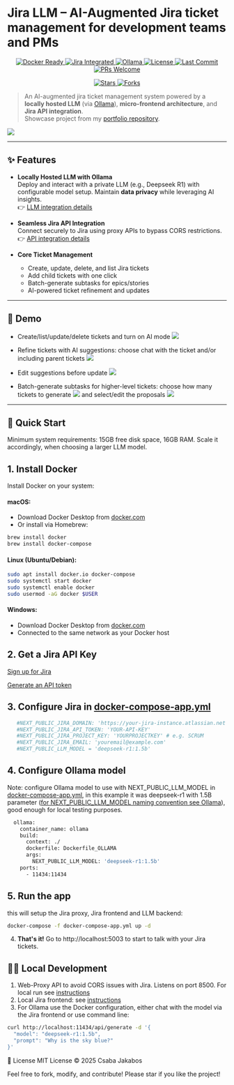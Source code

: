 # Jira LLM – AI-Augmented Jira ticket management for development teams and PMs
<p align="center">
  <a href="https://www.docker.com/">
    <img src="https://img.shields.io/badge/Docker-ready-blue?logo=docker" alt="Docker Ready">
  </a>
  <a href="https://www.atlassian.com/software/jira">
    <img src="https://img.shields.io/badge/Jira-integrated-0052CC?logo=jira" alt="Jira Integrated">
  </a>
  <a href="https://ollama.com/">
    <img src="https://img.shields.io/badge/LLM-Ollama-green?logo=opensourceinitiative" alt="Ollama">
  </a>
  <a href="https://github.com/cjakabos/jira-llm/blob/main/LICENSE">
    <img src="https://img.shields.io/github/license/cjakabos/jira-llm" alt="License">
  </a>
  <a href="https://github.com/cjakabos/jira-llm/commits/main">
    <img src="https://img.shields.io/github/last-commit/cjakabos/jira-llm" alt="Last Commit">
  </a>
  <a href="https://github.com/cjakabos/jira-llm/pulls">
    <img src="https://img.shields.io/badge/PRs-welcome-brightgreen.svg" alt="PRs Welcome">
  </a>
</p>

<p align="center">
  <a href="https://github.com/cjakabos/jira-llm/stargazers">
    <img src="https://img.shields.io/github/stars/cjakabos/jira-llm?style=social" alt="Stars">
  </a>
  <a href="https://github.com/cjakabos/jira-llm/network/members">
    <img src="https://img.shields.io/github/forks/cjakabos/jira-llm?style=social" alt="Forks">
  </a>
</p>

> An AI-augmented jira ticket management system powered by a **locally hosted LLM** (via [Ollama](https://ollama.com/)), **micro-frontend architecture**, and **Jira API integration**.  
> Showcase project from my [portfolio repository](https://github.com/cjakabos/portfolio-web).

![](examples/2.png)



---

## ✨ Features

- **Locally Hosted LLM with Ollama**  
  Deploy and interact with a private LLM (e.g., Deepseek R1) with configurable model setup. Maintain **data privacy** while leveraging AI insights.  
  👉 [LLM integration details](#4-configure-ollama-model)

- **Seamless Jira API Integration**  
  Connect securely to Jira using proxy APIs to bypass CORS restrictions.  
  👉 [API integration details](#3-configure-jira-in-docker-compose-appymldocker-compose-appyml)

- **Core Ticket Management**
    - Create, update, delete, and list Jira tickets
    - Add child tickets with one click
    - Batch-generate subtasks for epics/stories
    - AI-powered ticket refinement and updates

---

## 🎥 Demo

- Create/list/update/delete tickets and turn on AI mode
  ![](examples/0.png)

- Refine tickets with AI suggestions: choose chat with the ticket and/or including parent tickets
  ![](examples/5.png)  
- Edit suggestions before update
  ![](examples/6.png)

- Batch-generate subtasks for higher-level tickets: choose how many tickets to generate
  ![](examples/1.png) 
  and select/edit the proposals
  ![](examples/2.png)

---

## 🚀 Quick Start

Minimum system requirements: 15GB free disk space, 16GB RAM. Scale it accordingly, when choosing a larger LLM model.

## 1. **Install Docker**
Install Docker on your system:
#### macOS:
- Download Docker Desktop from [docker.com](https://www.docker.com/products/docker-desktop)
- Or install via Homebrew:
```bash
brew install docker
brew install docker-compose
```
#### Linux (Ubuntu/Debian):
```bash
sudo apt install docker.io docker-compose
sudo systemctl start docker
sudo systemctl enable docker
sudo usermod -aG docker $USER
```
#### Windows:
- Download Docker Desktop from [docker.com](https://www.docker.com/products/docker-desktop)
- Connected to the same network as your Docker host

## 2. **Get a Jira API Key**
  [Sign up for Jira](https://www.atlassian.com/software/jira/free)

  [Generate an API token](https://support.atlassian.com/atlassian-account/docs/manage-api-tokens-for-your-atlassian-account/)

## 3. **Configure Jira in [docker-compose-app.yml](./docker-compose-app.yml)**

```yaml
   #NEXT_PUBLIC_JIRA_DOMAIN: 'https://your-jira-instance.atlassian.net'
   #NEXT_PUBLIC_JIRA_API_TOKEN: 'YOUR-API-KEY'
   #NEXT_PUBLIC_JIRA_PROJECT_KEY: 'YOURPROJECTKEY' # e.g. SCRUM
   #NEXT_PUBLIC_JIRA_EMAIL: 'youremail@example.com'
   #NEXT_PUBLIC_LLM_MODEL = 'deepseek-r1:1.5b'

```

## 4. **Configure Ollama model**

Note: configure Ollama model to use with NEXT_PUBLIC_LLM_MODEL in [docker-compose-app.yml](./docker-compose-app.yml), in this example it was deepseek-r1 with 1.5B parameter ([for NEXT_PUBLIC_LLM_MODEL naming convention see Ollama](https://ollama.com/library/deepseek-r1:1.5b)), good enough for local testing purposes.
```dockerfile
  ollama:
    container_name: ollama
    build:
      context: ./
      dockerfile: Dockerfile_OLLAMA
      args:
        NEXT_PUBLIC_LLM_MODEL: 'deepseek-r1:1.5b'
    ports:
      - 11434:11434
```
## 5. **Run the app**

this will setup the Jira proxy, Jira frontend and LLM backend:
```bash
docker-compose -f docker-compose-app.yml up -d
```

4. **That's it!** Go to http://localhost:5003 to start to talk with your Jira tickets.

## 👨‍💻 Local Development
1. Web-Proxy API to avoid CORS issues with Jira. Listens on port 8500. For local run see [instructions](./backend/web-proxy/README.md)
2. Local Jira frontend: see [instructions](./frontend/jira/README.md)
3. For Ollama use the Docker configuration, either chat with the model via the Jira frontend or use command line:
```bash
curl http://localhost:11434/api/generate -d '{                              
  "model": "deepseek-r1:1.5b",
  "prompt": "Why is the sky blue?"
}'
```
📄 License
MIT License © 2025 Csaba Jakabos

  Feel free to fork, modify, and contribute! Please star if you like the project!




